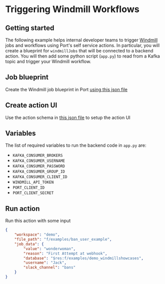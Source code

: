 # Triggering Windmill Workflows


## Getting started

The following example helps internal developer teams to trigger [Windmill](https://www.windmill.dev) jobs and workflows using Port's self service actions. In particular, you will create a blueprint for `windmillJobs` that will be connected to a backend action. You will then add some python script (`app.py`) to read from a Kafka topic and trigger your Windmill workflow.

## Job blueprint
Create the Windmill job blueprint in Port [using this json file](./resources/windmillJob.json)


## Create action UI
Use the action schema in [this json file](./resources/actionSetup.json) to setup the action UI

## Variables
The list of required variables to run the backend code in `app.py` are:
- `KAFKA_CONSUMER_BROKERS`
- `KAFKA_CONSUMER_USERNAME`
- `KAFKA_CONSUMER_PASSWORD`
- `KAFKA_CONSUMER_GROUP_ID`
- `KAFKA_CONSUMER_CLIENT_ID`
- `WINDMILL_API_TOKEN`
- `PORT_CLIENT_ID`
- `PORT_CLIENT_SECRET`

## Run action
Run this action with some input

```json showLineNumbers
{
    "workspace": "demo",
    "file_path": "f/examples/ban_user_example",
    "job_data": {
        "value": "wonderwoman",
        "reason": "First Attempt at webhook",
        "database": "$res:f/examples/demo_windmillshowcases",
        "username": "Jack",
        "slack_channel": "bans"
    }
}
```